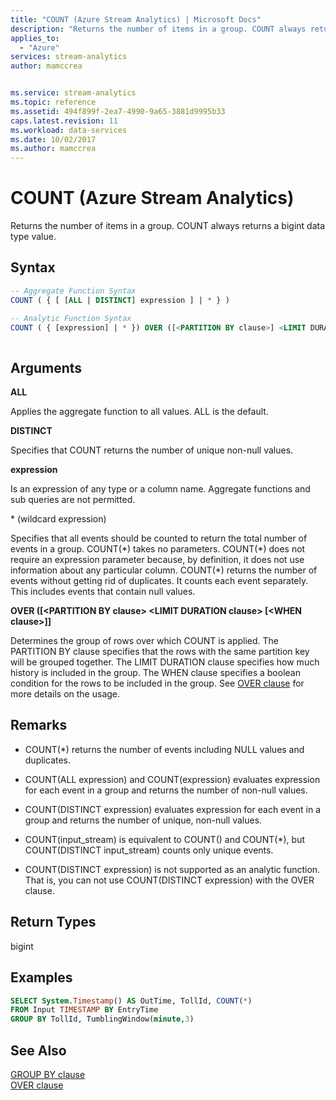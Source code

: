 ```yaml
---
title: "COUNT (Azure Stream Analytics) | Microsoft Docs"
description: "Returns the number of items in a group. COUNT always returns a bigint data type value."
applies_to: 
  - "Azure"
services: stream-analytics
author: mamccrea


ms.service: stream-analytics
ms.topic: reference
ms.assetid: 494f899f-2ea7-4990-9a65-3881d9995b33
caps.latest.revision: 11
ms.workload: data-services
ms.date: 10/02/2017
ms.author: mamccrea
---
```

# COUNT (Azure Stream Analytics)
  Returns the number of items in a group. COUNT always returns a bigint data type value.  
  
 ## Syntax  
  
```SQL
-- Aggregate Function Syntax
COUNT ( { [ [ALL | DISTINCT] expression ] | * } ) 

-- Analytic Function Syntax
COUNT ( { [expression] | * }) OVER ([<PARTITION BY clause>] <LIMIT DURATION clause> [<WHEN clause>])
  
```  
  
## Arguments  
**ALL**

Applies the aggregate function to all values. ALL is the default.

**DISTINCT**

Specifies that COUNT returns the number of unique non-null values.

**expression**  
  
Is an expression of any type or a column name. Aggregate functions and sub queries are not permitted.  
  
\* (wildcard expression) 
  
Specifies that all events should be counted to return the total number of events in a group. COUNT(\*) takes no parameters. COUNT(\*) does not require an expression parameter because, by definition, it does not use information about any particular column. COUNT(\*) returns the number of events without getting rid of duplicates. It counts each event separately. This includes events that contain null values.

**OVER ([\<PARTITION BY clause> \<LIMIT DURATION clause> [\<WHEN clause>]]**

Determines the group of rows over which COUNT is applied. The PARTITION BY clause specifies that the rows with the same partition key will be grouped together. The LIMIT DURATION clause specifies how much history is included in the group. The WHEN clause specifies a boolean condition for the rows to be included in the group. See [OVER clause](over-azure-stream-analytics.md) for more details on the usage.

## Remarks

 - COUNT(*) returns the number of events including NULL values and duplicates.

 - COUNT(ALL expression) and COUNT(expression) evaluates expression for each event in a group and returns the number of non-null values.

 - COUNT(DISTINCT expression) evaluates expression for each event in a group and returns the number of unique, non-null values.

 - COUNT(input_stream) is equivalent to COUNT() and COUNT(*), but COUNT(DISTINCT input_stream) counts only unique events.

 - COUNT(DISTINCT expression) is not supported as an analytic function. That is, you can not use COUNT(DISTINCT expression) with the OVER clause.

  
## Return Types  
 bigint  
  
## Examples  

```SQL  
SELECT System.Timestamp() AS OutTime, TollId, COUNT(*)   
FROM Input TIMESTAMP BY EntryTime  
GROUP BY TollId, TumblingWindow(minute,3)  
```  

## See Also
[GROUP BY clause](group-by-azure-stream-analytics.md)   
[OVER clause](over-azure-stream-analytics.md)
